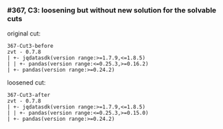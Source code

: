 ### #367, C3: loosening but without new solution for the solvable cuts
original cut:

```
367-Cut3-before
zvt - 0.7.8
| +- jqdatasdk(version range:>=1.7.9,<=1.8.5)
| | +- pandas(version range:<=0.25.3,>=0.16.2)
| +- pandas(version range:>=0.24.2)
```




loosened cut:
```
367-Cut3-after
zvt - 0.7.8
| +- jqdatasdk(version range:>=1.7.9,<=1.8.5)
| | +- pandas(version range:<=0.25.3,>=0.15.0)
| +- pandas(version range:>=0.24.2)